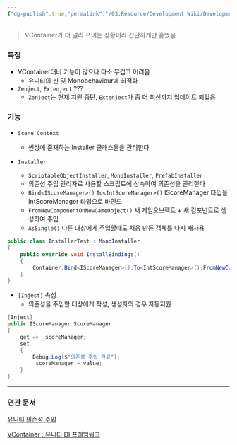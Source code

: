 ```yaml
---
{"dg-publish":true,"permalink":"/03.Resource/Development Wiki/Development Wiki (Sources)/유니티 DI 프레임워크 - Zenject, Extenject/","noteIcon":"","created":"2025-05-23T02:04:53.503+09:00","updated":"2025-07-19T22:58:36.996+09:00"}
---
```


> VContainer가 더 널리 쓰이는 상황이라 간단하게만 훑었음

### 특징
- VContainer대비 기능이 많으나 다소 무겁고 어려움
    - 유니티의 씬 및 Monobehaviour에 최적화
- `Zenject`, `Extenject` ???
    - `Zenject`는 현재 지원 중단, `Extenject`가 좀 더 최신까지 업데이트 되었음

### 기능
- `Scene Context`
    - 씬상에 존재하는 Installer 클래스들을 관리한다
    
- `Installer`
    
    - `ScriptableObjectInstaller`, `MonoInstaller`, `PrefabInstaller`
    - 의존성 주입 관리자로 사용할 스크립트에 상속하여 의존성을 관리한다
	- `Bind<IScoreManager>()` `To<IntScoreManager>()` IScoreManager 타입을 IntScoreManager 타입으로 바인드
	- `FromNewComponentOnNewGameObject()` 새 게임오브젝트 + 새 컴포넌트로 생성하여 주입
	- `AsSingle()` 다른 대상에게 주입할때도 처음 만든 객체를 다시 재사용

```csharp
public class InstallerTest : MonoInstaller
{
	public override void InstallBindings()
	{
		Container.Bind<IScoreManager>().To<IntScoreManager>().FromNewComponentOnNewGameObject().AsSingle();
	}
}
```

- `[Inject]` 속성
    - 의존성을 주입할 대상에게 작성, 생성자의 경우 자동지원
```csharp
[Inject]
public IScoreManager ScoreManager
{
	get => _scoreManager;
	set
	{
		Debug.Log($"의존성 주입 완료");
		_scoreManager = value;
	}
}
```
        

---

### 연관 문서

[유니티 의존성 주입](https://www.notion.so/17f858a4236480f989c4e367614b723d?pvs=21)

[VContainer : 유니티 DI 프레임워크](https://www.notion.so/VContainer-DI-194858a4236480ceb821e6e9dc292a7f?pvs=21)
